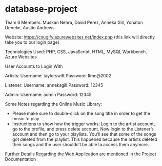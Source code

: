 # database-project

Team 6 Members: Muskan Nehra, David Perez, Anneka Gill, Yonaton Deneke, Austin Andrews

Website: https://cougify.azurewebsites.net/index.php (this link will directly take you to our login page) 

Technologies Used: PHP, CSS, JavaScript, HTML, MySQL Workbench, Azure Websites

User Accounts to Login With

Artists: 
Username: taylorswift
Password: Ilmn@2002

Listener: 
Username: annekagill
Password: 12345

Admin:
Username: admin
Password: 12345

Some Notes regarding the Online Music Library:
- Please make sure to double-click on the song title in order to get the music to play
- Instructions to show how the trigger works: Login to the artist account, go to the profile, and press delete account. Now login to the Listener’s account and then go to your playlists. You’ll see that some of the songs got deleted from the playlist. This happened because the artists deleted their songs and the user shouldn’t be able to access them anymore.

Further Details Regarding the Web Application are mentioned in the Project Documentation




